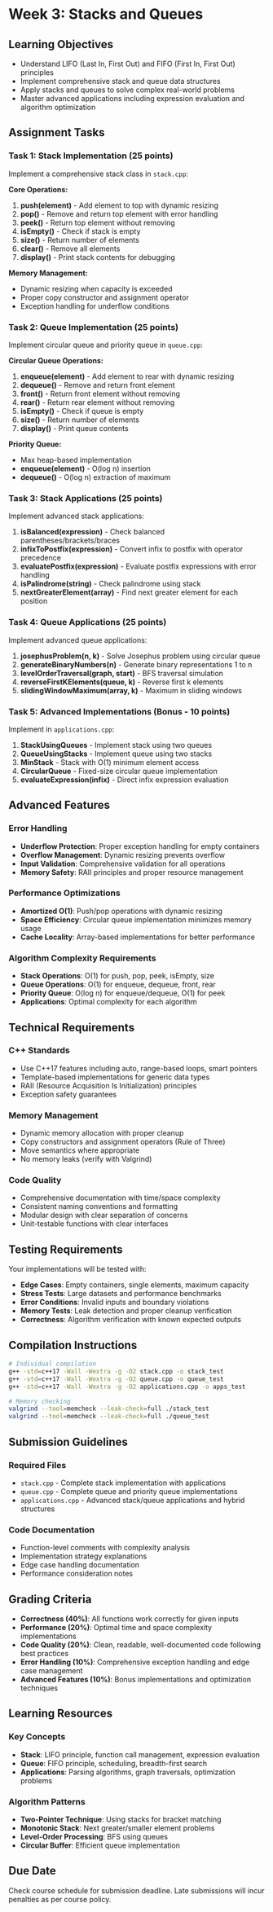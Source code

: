 # Week 3: Stacks and Queues

## Learning Objectives
- Understand LIFO (Last In, First Out) and FIFO (First In, First Out) principles
- Implement comprehensive stack and queue data structures
- Apply stacks and queues to solve complex real-world problems
- Master advanced applications including expression evaluation and algorithm optimization

## Assignment Tasks

### Task 1: Stack Implementation (25 points)
Implement a comprehensive stack class in `stack.cpp`:

**Core Operations:**
1. **push(element)** - Add element to top with dynamic resizing
2. **pop()** - Remove and return top element with error handling
3. **peek()** - Return top element without removing
4. **isEmpty()** - Check if stack is empty
5. **size()** - Return number of elements
6. **clear()** - Remove all elements
7. **display()** - Print stack contents for debugging

**Memory Management:**
- Dynamic resizing when capacity is exceeded
- Proper copy constructor and assignment operator
- Exception handling for underflow conditions

### Task 2: Queue Implementation (25 points) 
Implement circular queue and priority queue in `queue.cpp`:

**Circular Queue Operations:**
1. **enqueue(element)** - Add element to rear with dynamic resizing
2. **dequeue()** - Remove and return front element
3. **front()** - Return front element without removing
4. **rear()** - Return rear element without removing
5. **isEmpty()** - Check if queue is empty
6. **size()** - Return number of elements
7. **display()** - Print queue contents

**Priority Queue:**
- Max heap-based implementation
- **enqueue(element)** - O(log n) insertion
- **dequeue()** - O(log n) extraction of maximum

### Task 3: Stack Applications (25 points)
Implement advanced stack applications:

1. **isBalanced(expression)** - Check balanced parentheses/brackets/braces
2. **infixToPostfix(expression)** - Convert infix to postfix with operator precedence
3. **evaluatePostfix(expression)** - Evaluate postfix expressions with error handling
4. **isPalindrome(string)** - Check palindrome using stack
5. **nextGreaterElement(array)** - Find next greater element for each position

### Task 4: Queue Applications (25 points)
Implement advanced queue applications:

1. **josephusProblem(n, k)** - Solve Josephus problem using circular queue
2. **generateBinaryNumbers(n)** - Generate binary representations 1 to n
3. **levelOrderTraversal(graph, start)** - BFS traversal simulation
4. **reverseFirstKElements(queue, k)** - Reverse first k elements
5. **slidingWindowMaximum(array, k)** - Maximum in sliding windows

### Task 5: Advanced Implementations (Bonus - 10 points)
Implement in `applications.cpp`:

1. **StackUsingQueues** - Implement stack using two queues
2. **QueueUsingStacks** - Implement queue using two stacks  
3. **MinStack** - Stack with O(1) minimum element access
4. **CircularQueue** - Fixed-size circular queue implementation
5. **evaluateExpression(infix)** - Direct infix expression evaluation

## Advanced Features

### Error Handling
- **Underflow Protection**: Proper exception handling for empty containers
- **Overflow Management**: Dynamic resizing prevents overflow
- **Input Validation**: Comprehensive validation for all operations
- **Memory Safety**: RAII principles and proper resource management

### Performance Optimizations
- **Amortized O(1)**: Push/pop operations with dynamic resizing
- **Space Efficiency**: Circular queue implementation minimizes memory usage
- **Cache Locality**: Array-based implementations for better performance

### Algorithm Complexity Requirements
- **Stack Operations**: O(1) for push, pop, peek, isEmpty, size
- **Queue Operations**: O(1) for enqueue, dequeue, front, rear
- **Priority Queue**: O(log n) for enqueue/dequeue, O(1) for peek
- **Applications**: Optimal complexity for each algorithm

## Technical Requirements

### C++ Standards
- Use C++17 features including auto, range-based loops, smart pointers
- Template-based implementations for generic data types
- RAII (Resource Acquisition Is Initialization) principles
- Exception safety guarantees

### Memory Management
- Dynamic memory allocation with proper cleanup
- Copy constructors and assignment operators (Rule of Three)
- Move semantics where appropriate
- No memory leaks (verify with Valgrind)

### Code Quality
- Comprehensive documentation with time/space complexity
- Consistent naming conventions and formatting
- Modular design with clear separation of concerns
- Unit-testable functions with clear interfaces

## Testing Requirements

Your implementations will be tested with:
- **Edge Cases**: Empty containers, single elements, maximum capacity
- **Stress Tests**: Large datasets and performance benchmarks
- **Error Conditions**: Invalid inputs and boundary violations
- **Memory Tests**: Leak detection and proper cleanup verification
- **Correctness**: Algorithm verification with known expected outputs

## Compilation Instructions

```bash
# Individual compilation
g++ -std=c++17 -Wall -Wextra -g -O2 stack.cpp -o stack_test
g++ -std=c++17 -Wall -Wextra -g -O2 queue.cpp -o queue_test
g++ -std=c++17 -Wall -Wextra -g -O2 applications.cpp -o apps_test

# Memory checking
valgrind --tool=memcheck --leak-check=full ./stack_test
valgrind --tool=memcheck --leak-check=full ./queue_test
```

## Submission Guidelines

### Required Files
- `stack.cpp` - Complete stack implementation with applications
- `queue.cpp` - Complete queue and priority queue implementations
- `applications.cpp` - Advanced stack/queue applications and hybrid structures

### Code Documentation
- Function-level comments with complexity analysis
- Implementation strategy explanations
- Edge case handling documentation
- Performance consideration notes

## Grading Criteria

- **Correctness (40%)**: All functions work correctly for given inputs
- **Performance (20%)**: Optimal time and space complexity implementations
- **Code Quality (20%)**: Clean, readable, well-documented code following best practices
- **Error Handling (10%)**: Comprehensive exception handling and edge case management  
- **Advanced Features (10%)**: Bonus implementations and optimization techniques

## Learning Resources

### Key Concepts
- **Stack**: LIFO principle, function call management, expression evaluation
- **Queue**: FIFO principle, scheduling, breadth-first search
- **Applications**: Parsing algorithms, graph traversals, optimization problems

### Algorithm Patterns
- **Two-Pointer Technique**: Using stacks for bracket matching
- **Monotonic Stack**: Next greater/smaller element problems
- **Level-Order Processing**: BFS using queues
- **Circular Buffer**: Efficient queue implementation

## Due Date
Check course schedule for submission deadline. Late submissions will incur penalties as per course policy.